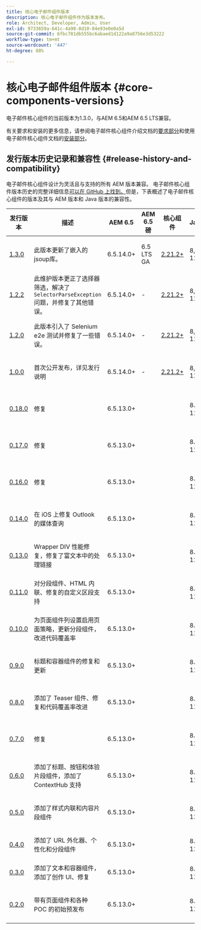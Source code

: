 ```yaml
---
title: 核心电子邮件组件版本
description: 核心电子邮件组件作为版本发布。
role: Architect, Developer, Admin, User
exl-id: 9733659a-641c-4a98-8d10-84e93e0e0a5d
source-git-commit: 6fbc781db555bc6abaed1d122a9a8756e3d53222
workflow-type: tm+mt
source-wordcount: '447'
ht-degree: 88%

---
```



# 核心电子邮件组件版本 {#core-components-versions}

电子邮件核心组件的当前版本为1.3.0，与AEM 6.5和AEM 6.5 LTS兼容。

有关要求和安装的更多信息，请参阅电子邮件核心组件介绍文档的[要求部分](/help/email/introduction.md#requirements)和使用电子邮件核心组件文档的[安装部分](/help/email/using.md#installing-the-email-core-components)。

## 发行版本历史记录和兼容性 {#release-history-and-compatibility}

电子邮件核心组件设计为灵活且与支持的所有 AEM 版本兼容。 电子邮件核心组件版本历史的完整详细信息[可以在 GitHub 上找到。](https://github.com/adobe/aem-core-email-components/releases)但是，下表概述了电子邮件核心组件的版本及其与 AEM 版本和 Java 版本的兼容性。

| 发行版本 | 描述 | AEM 6.5 | AEM 6.5磅 | 核心组件 | Java | 发布日期 |
|---|---|---|---|---|---|---|
| [1.3.0](https://github.com/adobe/aem-core-email-components/releases/tag/core.email.components.reactor-1.3.0) | 此版本更新了嵌入的jsoup库。 | 6.5.14.0+ | 6.5 LTS GA | [2.21.2+](/help/versions.md) | 8, 11 | 2024 年 6 月 28 日 |
| [1.2.2](https://github.com/adobe/aem-core-email-components/releases/tag/core.email.components.reactor-1.2.2) | 此维护版本更正了选择器筛选，解决了`SelectorParseException`问题，并修复了其他错误。 | 6.5.14.0+ | - | [2.21.2+](/help/versions.md) | 8, 11 | 2023 年 5 月 24 日 |
| [1.2.0](https://github.com/adobe/aem-core-email-components/releases/tag/core.email.components.reactor-1.2.0) | 此版本引入了 Selenium e2e 测试并修复了一些错误。 | 6.5.14.0+ | - | [2.21.2+](/help/versions.md) | 8, 11 | 2022 年 11 月 29 日 |
| [1.0.0](https://github.com/adobe/aem-core-email-components/releases/tag/core.email.components.reactor-1.0.0) | 首次公开发布，详见发行说明 | 6.5.14.0+ | - | [2.21.2+](/help/versions.md) | 8, 11 | 2022 年 11 月 29 日 |
| [0.18.0](https://github.com/adobe/aem-core-email-components/releases/tag/v0.18.0) | 修复 | 6.5.13.0+ |  |  | 8、11 | 2022 年 9 月 30 日 |
| [0.17.0](https://github.com/adobe/aem-core-email-components/releases/tag/v0.17.0) | 修复 | 6.5.13.0+ |  |  | 8、11 | 2022 年 9 月 27 日 |
| [0.16.0](https://github.com/adobe/aem-core-email-components/releases/tag/v0.16.0) | 修复 | 6.5.13.0+ |  |  | 8、11 | 2022 年 9 月 14 日 |
| [0.14.0](https://github.com/adobe/aem-core-email-components/releases/tag/v0.14.0) | 在 iOS 上修复 Outlook 的媒体查询 | 6.5.13.0+ |  |  | 8、11 | 2022 年 8 月 8 日 |
| [0.13.0](https://github.com/adobe/aem-core-email-components/releases/tag/v0.13.0) | Wrapper DIV 性能修复，修复了富文本中的处理链接 | 6.5.13.0+ |  |  | 8、11 | 2022 年 7 月 27 日 |
| [0.11.0](https://github.com/adobe/aem-core-email-components/releases/tag/v0.11.0) | 对分段组件、HTML 内联、修复的自定义区段支持 | 6.5.13.0+ |  |  | 8、11 | 2022 年 6 月 7 日 |
| [0.10.0](https://github.com/adobe/aem-core-email-components/releases/tag/v0.10.0) | 为页面组件列设置启用页面策略，更新分段组件，改进代码覆盖率 | 6.5.13.0+ |  |  | 8、11 | 2022 年 6 月 15 日 |
| [0.9.0](https://github.com/adobe/aem-core-email-components/releases/tag/v0.9.0) | 标题和容器组件的修复和更新 | 6.5.13.0+ |  |  | 8、11 | 2022 年 6 月 1 日 |
| [0.8.0](https://github.com/adobe/aem-core-email-components/releases/tag/v0.8.0) | 添加了 Teaser 组件、修复和代码覆盖率改进 | 6.5.13.0+ |  |  | 8、11 | 2022 年 5 月 19 日 |
| [0.7.0](https://github.com/adobe/aem-core-email-components/releases/tag/v0.7.0) | 修复 | 6.5.13.0+ |  |  | 8、11 | 2022 年 5 月 4 日 |
| [0.6.0](https://github.com/adobe/aem-core-email-components/releases/tag/v0.6.0) | 添加了标题、按钮和体验片段组件，添加了 ContextHub 支持 | 6.5.13.0+ |  |  | 8、11 | 2022 年 4 月 20 日 |
| [0.5.0](https://github.com/adobe/aem-core-email-components/releases/tag/v0.5.0) | 添加了样式内联和内容片段组件 | 6.5.13.0+ |  |  | 8、11 | 2022 年 4 月 7 日 |
| [0.4.0](https://github.com/adobe/aem-core-email-components/releases/tag/v0.4.0) | 添加了 URL 外化器、个性化和分段组件 | 6.5.13.0+ |  |  | 8、11 | 2022 年 23 月 |
| [0.3.0](https://github.com/adobe/aem-core-email-components/releases/tag/v0.3.0) | 添加了文本和容器组件，添加了创作 UI、修复 | 6.5.13.0+ |  |  | 8、11 | 2022 年 9 月 |
| [0.2.0](https://github.com/adobe/aem-core-email-components/releases/tag/v0.2.0) | 带有页面组件和各种 POC 的初始预发布 | 6.5.13.0+ |  |  | 8、11 | 2022 年 2 月 24 日 |
